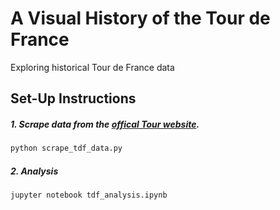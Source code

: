 # A Visual History of the Tour de France

Exploring historical Tour de France data

## Set-Up Instructions

##### 1. Scrape data from the [offical Tour website](https://www.letour.fr).

```bash
python scrape_tdf_data.py
```

##### 2. Analysis

```bash
jupyter notebook tdf_analysis.ipynb
```
